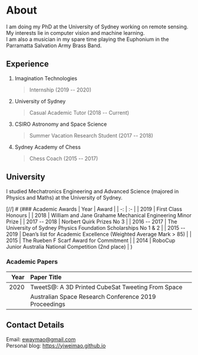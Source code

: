 # About

I am doing my PhD at the University of Sydney working on remote sensing. My interests lie in computer vision and machine learning. <br>
I am also a musician in my spare time playing the Euphonium in the Parramatta Salvation Army Brass Band. 

## Experience

1. Imagination Technologies<br>
    > Internship (2019 -- 2020)
2. University of Sydney<br>
    > Casual Academic Tutor (2018 -- Current)
3. CSIRO Astronomy and Space Science<br>
    > Summer Vacation Research Student (2017 -- 2018)
4. Sydney Academy of Chess<br>
    > Chess Coach (2015 -- 2017)

## University
I studied Mechatronics Engineering and Advanced Science (majored in Physics and Maths) at the University of Sydney. 


[//] # (### Academic Awards
| Year | Award |
| -: | :- |
| 2019 | First Class Honours |
| 2018 | William and Jane Grahame Mechanical Engineering Minor Prize |
| 2017 -- 2018 | Norbert Quirk Prizes No 3 |
| 2016 -- 2017 | The University of Sydney Physics Foundation Scholarships No 1 & 2 |
| 2015 -- 2019 | Dean’s list for Academic Excellence (Weighted Average Mark > 85) |
| 2015 | The Rueben F Scarf Award for Commitment |
| 2014 | RoboCup Junior Australia National Competition (2nd place) |
)


### Academic Papers


| Year | Paper Title |
| -: | :- |
| 2020 | TweetS@: A 3D Printed CubeSat Tweeting From Space |
|   | Australian Space Research Conference 2019 Proceedings |



## Contact Details
Email: <ewaymao@gmail.com><br>
Personal blog: <https://yiweimao.github.io>

